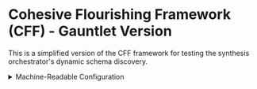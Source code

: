 # Cohesive Flourishing Framework (CFF) - Gauntlet Version

This is a simplified version of the CFF framework for testing the synthesis orchestrator's dynamic schema discovery.

<details><summary>Machine-Readable Configuration</summary>
```json
{
  "name": "cff_gauntlet",
  "version": "v1.0",
  "display_name": "Cohesive Flourishing Framework (Gauntlet)",
  "output_contract": {
    "schema": {
      "scores": "object"
    }
  },
  "calculation_spec": {
    "mc_sci_score": "calculation_placeholder"
  }
}
```
</details> 